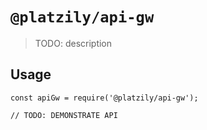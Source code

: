 # `@platzily/api-gw`

> TODO: description

## Usage

```
const apiGw = require('@platzily/api-gw');

// TODO: DEMONSTRATE API
```
